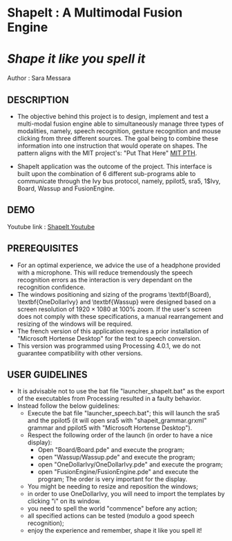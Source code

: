 # ShapeIt : A Multimodal Fusion Engine
# *Shape it like you spell it*
Author : Sara Messara
## DESCRIPTION

* The objective behind this project is to design, implement and test a multi-modal fusion engine able to simultaneously manage three types of modalities, namely, speech recognition, gesture recognition and mouse clicking from three different sources. 
The goal being to combine these information into one instruction that would operate on shapes. The pattern aligns with the MIT project's: "Put That Here" [MIT PTH](https://www.media.mit.edu/publications/put-that-there-voice-and-gesture-at-the-graphics-interface/).

* ShapeIt application was the outcome of the project. This interface is built upon the combination of 6 different sub-programs able to communicate through the Ivy bus protocol, namely, ppilot5, sra5, 1$Ivy, Board, Wassup and FusionEngine. 

## DEMO
Youtube link : [ShapeIt Youtube](https://www.youtube.com/watch?v=-5eu5oxmhjU&ab_channel=SaraMESSARA)

## PREREQUISITES
- For an optimal experience, we advice the use of a headphone provided with a microphone. This will reduce tremendously the speech recognition errors as the interaction is very dependant on the recognition confidence.
- The windows positioning and sizing of the programs \textbf{Board}, \textbf{OneDollarIvy} and \textbf{Wassup} were designed based on a screen resolution of $1920 \times 1080$ at 100\% zoom. If the user's screen does not comply with these specifications, a manual rearrangement and resizing of the windows will be required.
- The french version of this application requires a prior installation of "Microsoft Hortense Desktop" for the text to speech conversion.
- This version was programmed using Processing 4.0.1, we do not guarantee compatibility with other versions.

## USER GUIDELINES
- It is advisable not to use the bat file "launcher_shapeIt.bat" as the export of the executables from Processing resulted in a faulty behavior.
- Instead follow the below guidelines:  
    - Execute the bat file "launcher\_speech.bat"; this will launch the sra5 and the ppilot5 (it will open sra5 with "shapeit\_grammar.grxml" grammar and  ppilot5 with "Microsoft Hortense Desktop").
    - Respect the following order of the launch (in order to have a nice display):  
        - Open "Board/Board.pde" and execute the program;
        - open "Wassup/Wassup.pde" and execute the program;
        - open "OneDollarIvy/OneDollarIvy.pde" and execute the program;
        - open "FusionEngine/FusionEngine.pde" and execute the program;
    The order is very important for the display.
    - You might be needing to resize and reposition the windows;
    - in order to use OneDollarIvy, you will need to import the templates by clicking "i" on its window.
    - you need to spell the world "commence" before any action; 
    - all specified actions can be tested (modulo a good speech recognition);
    - enjoy the experience and remember, shape it like you spell it! 
